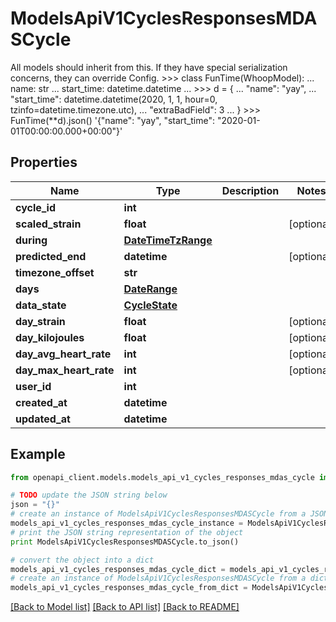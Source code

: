 # ModelsApiV1CyclesResponsesMDASCycle

All models should inherit from this. If they have special serialization concerns, they can override Config.  >>> class FunTime(WhoopModel): ...     name: str ...     start_time: datetime.datetime ... >>> d = { ... \"name\": \"yay\", ... \"start_time\": datetime.datetime(2020, 1, 1, hour=0, tzinfo=datetime.timezone.utc), ... \"extraBadField\": 3 ... } >>> FunTime(**d).json() '{\"name\": \"yay\", \"start_time\": \"2020-01-01T00:00:00.000+00:00\"}'

## Properties
Name | Type | Description | Notes
------------ | ------------- | ------------- | -------------
**cycle_id** | **int** |  | 
**scaled_strain** | **float** |  | [optional] 
**during** | [**DateTimeTzRange**](DateTimeTzRange.md) |  | 
**predicted_end** | **datetime** |  | [optional] 
**timezone_offset** | **str** |  | 
**days** | [**DateRange**](DateRange.md) |  | 
**data_state** | [**CycleState**](CycleState.md) |  | 
**day_strain** | **float** |  | [optional] 
**day_kilojoules** | **float** |  | [optional] 
**day_avg_heart_rate** | **int** |  | [optional] 
**day_max_heart_rate** | **int** |  | [optional] 
**user_id** | **int** |  | 
**created_at** | **datetime** |  | 
**updated_at** | **datetime** |  | 

## Example

```python
from openapi_client.models.models_api_v1_cycles_responses_mdas_cycle import ModelsApiV1CyclesResponsesMDASCycle

# TODO update the JSON string below
json = "{}"
# create an instance of ModelsApiV1CyclesResponsesMDASCycle from a JSON string
models_api_v1_cycles_responses_mdas_cycle_instance = ModelsApiV1CyclesResponsesMDASCycle.from_json(json)
# print the JSON string representation of the object
print ModelsApiV1CyclesResponsesMDASCycle.to_json()

# convert the object into a dict
models_api_v1_cycles_responses_mdas_cycle_dict = models_api_v1_cycles_responses_mdas_cycle_instance.to_dict()
# create an instance of ModelsApiV1CyclesResponsesMDASCycle from a dict
models_api_v1_cycles_responses_mdas_cycle_from_dict = ModelsApiV1CyclesResponsesMDASCycle.from_dict(models_api_v1_cycles_responses_mdas_cycle_dict)
```
[[Back to Model list]](../README.md#documentation-for-models) [[Back to API list]](../README.md#documentation-for-api-endpoints) [[Back to README]](../README.md)


